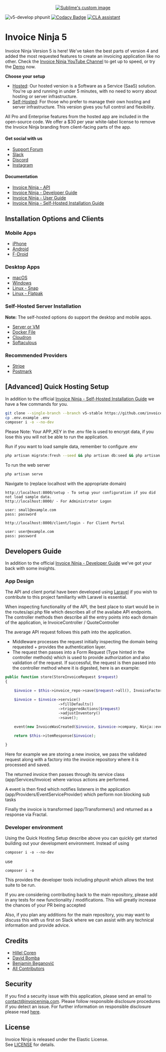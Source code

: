 <p align="center">
<a href ="https://www.youtube.com/watch?v=CxGxXiotv0I" target="_blank" title="Invoice Ninja Overview Video"><img src="https://raw.githubusercontent.com/hillelcoren/invoice-ninja/master/public/images/round_logo.png" alt="Sublime's custom image"/></a>
</p>

![v5-develop phpunit](https://github.com/invoiceninja/invoiceninja/workflows/phpunit/badge.svg?branch=v5-develop)
[![Codacy Badge](https://app.codacy.com/project/badge/Grade/d16c78aad8574466bf83232b513ef4fb)](https://www.codacy.com/gh/turbo124/invoiceninja/dashboard?utm_source=github.com&amp;utm_medium=referral&amp;utm_content=turbo124/invoiceninja&amp;utm_campaign=Badge_Grade)
<a href="https://cla-assistant.io/invoiceninja/invoiceninja"><img src="https://cla-assistant.io/readme/badge/invoiceninja/invoiceninja" alt="CLA assistant" /></a>

# Invoice Ninja 5

Invoice Ninja Version 5 is here! We've taken the best parts of version 4 and added the most requested features to create an invoicing application like no other. Check the [Invoice Ninja YouTube Channel](https://www.youtube.com/@appinvoiceninja) to get up to speed, or try the [Demo](https://react.invoicing.co/demo) now.

**Choose your setup**

- [Hosted](https://www.invoiceninja.com): Our hosted version is a Software as a Service (SaaS) solution. You're up and running in under 5 minutes, with no need to worry about hosting or server infrastructure.
- [Self-Hosted](https://www.invoiceninja.org): For those who prefer to manage their own hosting and server infrastructure. This version gives you full control and flexibility.

All Pro and Enterprise features from the hosted app are included in the open-source code. We offer a $30 per year white-label license to remove the Invoice Ninja branding from client-facing parts of the app.  

#### Get social with us

* [Support Forum](https://forum.invoiceninja.com)
* [Slack](http://slack.invoiceninja.com)
* [Discord](https://discord.gg/ZwEdtfCwXA)
* [Instagram](https://www.instagram.com/appinvoiceninja)

#### Documentation

* [Invoice Ninja - API](https://api-docs.invoicing.co/)
* [Invoice Ninja - Developer Guide](https://invoiceninja.github.io/en/developer-guide/)
* [Invoice Ninja - User Guide](https://invoiceninja.github.io/en/user-guide/)
* [Invoice Ninja - Self-Hosted Installation Guide](https://invoiceninja.github.io/en/self-host-installation/)

## Installation Options and Clients

### Mobile Apps
* [iPhone](https://apps.apple.com/app/id1503970375?platform=iphone)
* [Android](https://play.google.com/store/apps/details?id=com.invoiceninja.app)
* [F-Droid](https://f-droid.org/en/packages/com.invoiceninja.app)

### Desktop Apps
* [macOS](https://apps.apple.com/app/id1503970375?platform=mac)
* [Windows](https://microsoft.com/en-us/p/invoice-ninja/9n3f2bbcfdr6)
* [Linux - Snap](https://snapcraft.io/invoiceninja)
* [Linux - Flatpak](https://flathub.org/apps/com.invoiceninja.InvoiceNinja)

### Self-Hosted Server Installation 
**Note:** The self-hosted options do support the desktop and mobile apps.

* [Server or VM](https://invoiceninja.github.io/en/self-host-installation/)
* [Docker File](https://hub.docker.com/r/invoiceninja/invoiceninja/)
* [Cloudron](https://www.cloudron.io/store/com.invoiceninja.cloudronapp2.html)
* [Softaculous](https://www.softaculous.com/apps/ecommerce/Invoice_Ninja)
 
### Recommended Providers
* [Stripe](https://stripe.com/)
* [Postmark](https://postmarkapp.com/)

## [Advanced] Quick Hosting Setup

In addition to the official [Invoice Ninja - Self-Hosted Installation Guide](https://invoiceninja.github.io/en/self-host-installation/) we have a few commands for you.

```sh
git clone --single-branch --branch v5-stable https://github.com/invoiceninja/invoiceninja.git
cp .env.example .env
composer i -o --no-dev
```

Please Note: 
Your APP_KEY in the .env file is used to encrypt data, if you lose this you will not be able to run the application.

Run if you want to load sample data, remember to configure .env
```sh
php artisan migrate:fresh --seed && php artisan db:seed && php artisan ninja:create-test-data
```

To run the web server
```sh
php artisan serve 
```

Navigate to (replace localhost with the appropriate domain)
```
http://localhost:8000/setup - To setup your configuration if you did not load sample data.
http://localhost:8000/ - For Administrator Logon

user: small@example.com
pass: password

http://localhost:8000/client/login - For Client Portal

user: user@example.com
pass: password
```
## Developers Guide

In addition to the official [Invoice Ninja - Developer Guide](https://invoiceninja.github.io/en/developer-guide/) we've got your back with some insights.

### App Design

The API and client portal have been developed using [Laravel](https://laravel.com) if you wish to contribute to this project familiarity with Laravel is essential.

When inspecting functionality of the API, the best place to start would be in the routes/api.php file which describes all of the availabe API endpoints. The controller methods then describe all the entry points into each domain of the application, ie InvoiceController / QuoteController

The average API request follows this path into the application.

* Middleware processes the request initially inspecting the domain being requested + provides the authentication layer.
* The request then passes into a Form Request (Type hinted in the controller methods) which is used to provide authorization and also validation of the request. If successful, the request is then passed into the controller method where it is digested, here is an example:

```php
public function store(StoreInvoiceRequest $request)
{

    $invoice = $this->invoice_repo->save($request->all(), InvoiceFactory::create(auth()->user()->company()->id, auth()->user()->id));

    $invoice = $invoice->service()
                        ->fillDefaults()
                        ->triggeredActions($request)
                        ->adjustInventory()
                        ->save();

    event(new InvoiceWasCreated($invoice, $invoice->company, Ninja::eventVars(auth()->user() ? auth()->user()->id : null)));

    return $this->itemResponse($invoice);

}
```

Here for example we are storing a new invoice, we pass the validated request along with a factory into the invoice repository where it is processed and saved.

The returned invoice then passes through its service class (app/Services/Invoice) where various actions are performed.

A event is then fired which notifies listeners in the application (app/Providers/EventServiceProvider) which perform non blocking sub tasks 

Finally the invoice is transformed (app/Transformers/) and returned as a response via Fractal.

### Developer environment

Using the Quick Hosting Setup describe above you can quickly get started building out your development environment. Instead of using 

```
composer i -o --no-dev
``` 

use

```
composer i -o
```

This provides the developer tools including phpunit which allows the test suite to be run.

If you are considering contributing back to the main repository, please add in any tests for new functionality / modifications. This will greatly increase the chances of your PR being accepted

Also, if you plan any additions for the main repository, you may want to discuss this with us first on Slack where we can assist with any technical information and provide advice.

## Credits
* [Hillel Coren](https://hillelcoren.com/)
* [David Bomba](https://github.com/turbo124)
* [Benjamin Beganović](https://github.com/beganovich)
* [All Contributors](https://github.com/invoiceninja/invoiceninja/graphs/contributors)

## Security

If you find a security issue with this application, please send an email to contact@invoiceninja.com.
Please follow responsible disclosure procedures if you detect an issue.
For further information on responsible disclosure please read [here](https://cheatsheetseries.owasp.org/cheatsheets/Vulnerability_Disclosure_Cheat_Sheet.html).

## License
Invoice Ninja is released under the Elastic License.  
See [LICENSE](LICENSE) for details.
